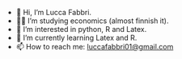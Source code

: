 - 👋 Hi, I’m Lucca Fabbri.
- 👨‍🎓 I’m studying economics (almost finnish it). 
- 👀 I’m interested in python, R and Latex.
- 🌱 I’m currently learning Latex and R.
- 📫 How to reach me: luccafabbri01@gmail.com

<!---
LFabbri23/LFabbri23 is a ✨ special ✨ repository because its `README.md` (this file) appears on your GitHub profile.
You can click the Preview link to take a look at your changes.
--->
